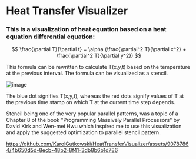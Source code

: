 # Heat Transfer Visualizer #

<h3>This is a visualization of heat equation based on a heat equation differential equation:</h3>

```math

 \frac{\partial T}{\partial t} = \alpha (\frac{\partial^2 T}{\partial x^2} + \frac{\partial^2 T}{\partial y^2})

```

This formula can be rewritten to calculate T(x,y,t) based on the temperature at the previous interval. The formula can be visualized as a stencil.

![image](https://github.com/KarolGutkowski/HeatTransferVisualizer/assets/90787864/572484ae-d390-4b36-9f42-dd332054dff1)

The blue dot signifies T(x,y,t), whereas the red dots signify values of T at the previous time stamp on which T at the current time step depends.

Stencil being one of the very popular parallel patterns, was a topic of a Chapter 8 of the book "Programming Massively Parallel Processors" by David Kirk and Wen-mei Hwu 
which inspired me to use this visualization and apply the suggested optimization to parallel stencil pattern.


https://github.com/KarolGutkowski/HeatTransferVisualizer/assets/90787864/4b650d5d-8ecb-48b2-8f41-3db8b6b1d786



